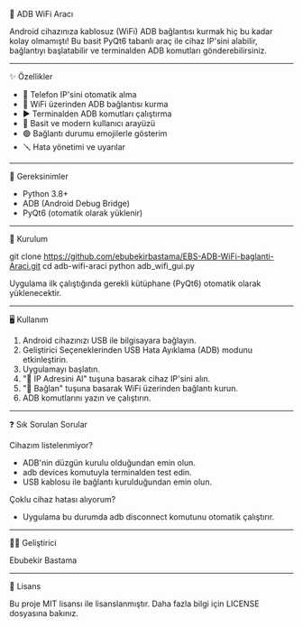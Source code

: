 
📶 ADB WiFi Aracı

Android cihazınıza kablosuz (WiFi) ADB bağlantısı kurmak hiç bu kadar kolay olmamıştı! Bu basit PyQt6 tabanlı araç ile cihaz IP'sini alabilir, bağlantıyı başlatabilir ve terminalden ADB komutları gönderebilirsiniz.

----------------------------------------
✨ Özellikler

- 📡 Telefon IP'sini otomatik alma
- 🔌 WiFi üzerinden ADB bağlantısı kurma
- ▶ Terminalden ADB komutları çalıştırma
- 🧠 Basit ve modern kullanıcı arayüzü
- 🟢 Bağlantı durumu emojilerle gösterim
- 🪛 Hata yönetimi ve uyarılar

----------------------------------------
🧰 Gereksinimler

- Python 3.8+
- ADB (Android Debug Bridge)
- PyQt6 (otomatik olarak yüklenir)

----------------------------------------
🚀 Kurulum

git clone https://github.com/ebubekirbastama/EBS-ADB-WiFi-baglanti-Araci.git
cd adb-wifi-araci
python adb_wifi_gui.py

Uygulama ilk çalıştığında gerekli kütüphane (PyQt6) otomatik olarak yüklenecektir.

----------------------------------------
🖥️ Kullanım

1. Android cihazınızı USB ile bilgisayara bağlayın.
2. Geliştirici Seçeneklerinden USB Hata Ayıklama (ADB) modunu etkinleştirin.
3. Uygulamayı başlatın.
4. "📡 IP Adresini Al" tuşuna basarak cihaz IP'sini alın.
5. "🔌 Bağlan" tuşuna basarak WiFi üzerinden bağlantı kurun.
6. ADB komutlarını yazın ve çalıştırın.

----------------------------------------
❓ Sık Sorulan Sorular

Cihazım listelenmiyor?
- ADB'nin düzgün kurulu olduğundan emin olun.
- adb devices komutuyla terminalden test edin.
- USB kablosu ile bağlantı kurulduğundan emin olun.

Çoklu cihaz hatası alıyorum?
- Uygulama bu durumda adb disconnect komutunu otomatik çalıştırır.

----------------------------------------
👨‍💻 Geliştirici

Ebubekir Bastama

----------------------------------------
📝 Lisans

Bu proje MIT lisansı ile lisanslanmıştır. Daha fazla bilgi için LICENSE dosyasına bakınız.
